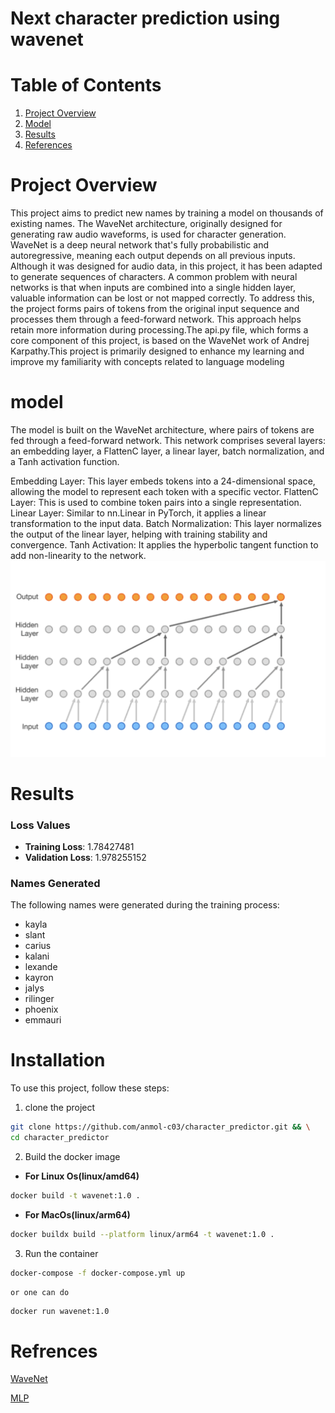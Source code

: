 # Next character prediction using wavenet


# Table of Contents
1. [Project Overview](#project-overview)
3. [Model](#model)
4. [Results](#results)
7. [References](#references)

# Project Overview
This project aims to predict new names by training a model on thousands of existing names. The WaveNet architecture, originally designed for generating raw audio waveforms, is used for character generation. WaveNet is a deep neural network that's fully probabilistic and autoregressive, meaning each output depends on all previous inputs. Although it was designed for audio data, in this project, it has been adapted to generate sequences of characters.
A common problem with neural networks is that when inputs are combined into a single hidden layer, valuable information can be lost or not mapped correctly. To address this, the project forms pairs of tokens from the original input sequence and processes them through a feed-forward network. This approach helps retain more information during processing.The api.py file, which forms a core component of this project, is based on the WaveNet work of Andrej Karpathy.This project is primarily designed to enhance my learning and improve my familiarity with concepts related to language modeling 

# model

The model is built on the WaveNet architecture, where pairs of tokens are fed through a feed-forward network. This network comprises several layers: an embedding layer, a FlattenC layer, a linear layer, batch normalization, and a Tanh activation function.

Embedding Layer: This layer embeds tokens into a 24-dimensional space, allowing the model to represent each token with a specific vector.
FlattenC Layer: This is used to combine token pairs into a single representation.
Linear Layer: Similar to nn.Linear in PyTorch, it applies a linear transformation to the input data.
Batch Normalization: This layer normalizes the output of the linear layer, helping with training stability and convergence.
Tanh Activation: It applies the hyperbolic tangent function to add non-linearity to the network.
    ![wavenet_architecture](https://github.com/anmol-c03/character_predictor/blob/main/wavenet.png)

# Results

### Loss Values
- **Training Loss**: 1.78427481
- **Validation Loss**: 1.978255152

### Names Generated
The following names were generated during the training process:

- kayla
- slant
- carius
- kalani
- lexande
- kayron
- jalys
- rilinger
- phoenix
- emmauri

# Installation
To use this project, follow these steps:

1. clone the project 
```bash 
git clone https://github.com/anmol-c03/character_predictor.git && \
cd character_predictor
```
2. Build the docker image

- **For Linux Os(linux/amd64)**
```bash
docker build -t wavenet:1.0 .
```
- **For MacOs(linux/arm64)**
```bash
docker buildx build --platform linux/arm64 -t wavenet:1.0 .
```
3. Run the container

```bash
docker-compose -f docker-compose.yml up
```
    or one can do 
```bash
docker run wavenet:1.0
```


# Refrences

[WaveNet](https://arxiv.org/pdf/1609.03499)

[MLP](https://www.jmlr.org/papers/volume3/bengio03a/bengio03a.pdf)
